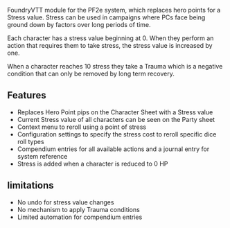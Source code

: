 FoundryVTT module for the PF2e system, which replaces hero points for a Stress value. Stress can be used in campaigns where PCs face being ground down by factors over long periods of time.

Each character has a stress value beginning at 0. When they perform an action that requires them to take stress, the stress value is increased by one.

When a character reaches 10 stress they take a Trauma which is a negative condition that can only be removed by long term recovery.

## Features
- Replaces Hero Point pips on the Character Sheet with a Stress value
- Current Stress value of all characters can be seen on the Party sheet
- Context menu to reroll using a point of stress
- Configuration settings to specify the stress cost to reroll specific dice roll types
- Compendium entries for all available actions and a journal entry for system reference
- Stress is added when a character is reduced to 0 HP

## limitations
- No undo for stress value changes
- No mechanism to apply Trauma conditions
- Limited automation for compendium entries
